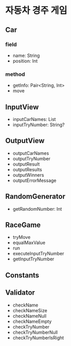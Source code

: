 # 자동차 경주 게임
## Car
### field
- name: String
- position: Int
### method
- getInfo: Pair<String, Int>
- move

## InputView
- inputCarNames: List<Car>
- inputTryNumber: String?

## OutputView
- outputCarNames
- outputTryNumber
- outputResult
- outputResults
- outputWinners
- outputErrorMessage

## RandomGenerator
- getRandomNumber: Int

## RaceGame
- tryMove
- equalMaxValue
- run
- executeInputTryNumber
- getInputTryNumber

## Constants

## Validator
- checkName
- checkNameSize
- checkNameNull
- checkNameEmpty
- checkTryNumber
- checkTryNumberNull
- checkTryNumberIsRight
